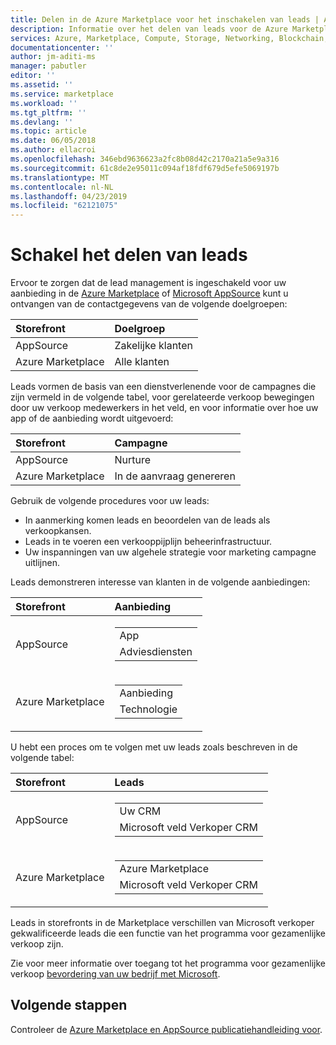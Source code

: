 ```yaml
---
title: Delen in de Azure Marketplace voor het inschakelen van leads | Azure
description: Informatie over het delen van leads voor de Azure Marketplace en AppSource, voor uitgevers van app- en service inschakelen.
services: Azure, Marketplace, Compute, Storage, Networking, Blockchain, Security
documentationcenter: ''
author: jm-aditi-ms
manager: pabutler
editor: ''
ms.assetid: ''
ms.service: marketplace
ms.workload: ''
ms.tgt_pltfrm: ''
ms.devlang: ''
ms.topic: article
ms.date: 06/05/2018
ms.author: ellacroi
ms.openlocfilehash: 346ebd9636623a2fc8b08d42c2170a21a5e9a316
ms.sourcegitcommit: 61c8de2e95011c094af18fdf679d5efe5069197b
ms.translationtype: MT
ms.contentlocale: nl-NL
ms.lasthandoff: 04/23/2019
ms.locfileid: "62121075"
---
```

# <a name="enable-lead-sharing"></a>Schakel het delen van leads
Ervoor te zorgen dat de lead management is ingeschakeld voor uw aanbieding in de [Azure Marketplace](https://azuremarketplace.microsoft.com) of [Microsoft AppSource](https://appsource.microsoft.com) kunt u ontvangen van de contactgegevens van de volgende doelgroepen:

| Storefront | Doelgroep |
|:--- |:--- |
| AppSource | Zakelijke klanten |
| Azure Marketplace | Alle klanten |

Leads vormen de basis van een dienstverlenende voor de campagnes die zijn vermeld in de volgende tabel, voor gerelateerde verkoop bewegingen door uw verkoop medewerkers in het veld, en voor informatie over hoe uw app of de aanbieding wordt uitgevoerd:

| Storefront | Campagne |
|:--- |:--- |
| AppSource | Nurture |
| Azure Marketplace | In de aanvraag genereren |

Gebruik de volgende procedures voor uw leads:
*   In aanmerking komen leads en beoordelen van de leads als verkoopkansen.
*   Leads in te voeren een verkooppijplijn beheerinfrastructuur.
*   Uw inspanningen van uw algehele strategie voor marketing campagne uitlijnen.

Leads demonstreren interesse van klanten in de volgende aanbiedingen:

| Storefront | Aanbieding |
|:--- |:--- |
| AppSource | <table> <tr><td>App</td></tr> <tr><td>Adviesdiensten</td></tr> </table> |
| Azure Marketplace | <table> <tr><td>Aanbieding</td></tr> <tr><td>Technologie</td></tr> </table> |

U hebt een proces om te volgen met uw leads zoals beschreven in de volgende tabel:

| Storefront | Leads |
|:--- |:--- |
| AppSource | <table> <tr><td>Uw CRM</td></tr> <tr><td>Microsoft veld Verkoper CRM</td></tr> </table> |
| Azure Marketplace | <table> <tr><td>Azure Marketplace</td></tr> <tr><td>Microsoft veld Verkoper CRM</td></tr> </table> |

Leads in storefronts in de Marketplace verschillen van Microsoft verkoper gekwalificeerde leads die een functie van het programma voor gezamenlijke verkoop zijn.

Zie voor meer informatie over toegang tot het programma voor gezamenlijke verkoop [bevordering van uw bedrijf met Microsoft](./promote-your-business-with-microsoft.md).

## <a name="next-steps"></a>Volgende stappen
Controleer de [Azure Marketplace en AppSource publicatiehandleiding voor](./marketplace-publishers-guide.md).
